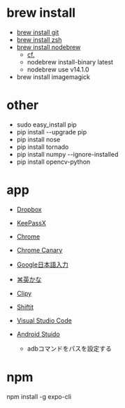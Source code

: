 # brew install
- [brew install git](https://gist.github.com/derhuerst/1b15ff4652a867391f03)
- [brew install zsh](https://sourabhbajaj.com/mac-setup/iTerm/zsh.html)
- [brew install nodebrew](https://github.com/hokaccha/nodebrew)
  - [cf.](https://qiita.com/limonene/items/a10c2755dd2784357c43)
  - nodebrew install-binary latest
  - nodebrew use v14.1.0
- brew install imagemagick

# other
- sudo easy_install pip
- pip install --upgrade pip
- pip install nose
- pip install tornado
- pip install numpy --ignore-installed
- pip install opencv-python

# app
- [Dropbox](https://www.dropbox.com/ja/)
- [KeePassX](https://www.keepassx.org/)

- [Chrome](https://www.google.com/intl/ja_jp/chrome/)
- [Chrome Canary](https://www.google.com/intl/ja/chrome/canary/)

- [Google日本語入力](https://www.google.co.jp/ime/)
- [⌘英かな](https://ei-kana.appspot.com/)
- [Clipy](https://clipy-app.com/)
- [Shiftit](https://github.com/fikovnik/ShiftIt)

- [Visual Studio Code](https://code.visualstudio.com/)
- [Android Stuido](https://developer.android.com/)
  - adbコマンドをパスを設定する

# npm
npm install -g expo-cli